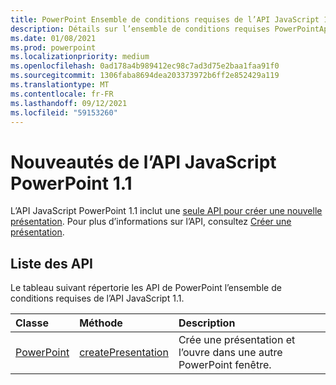 ```yaml
---
title: PowerPoint Ensemble de conditions requises de l’API JavaScript 1.1
description: Détails sur l’ensemble de conditions requises PowerPointApi 1.1.
ms.date: 01/08/2021
ms.prod: powerpoint
ms.localizationpriority: medium
ms.openlocfilehash: 0ad178a4b989412ec98c7ad3d75e2baa1faa91f0
ms.sourcegitcommit: 1306faba8694dea203373972b6ff2e852429a119
ms.translationtype: MT
ms.contentlocale: fr-FR
ms.lasthandoff: 09/12/2021
ms.locfileid: "59153260"
---
```

# <a name="whats-new-in-powerpoint-javascript-api-11"></a>Nouveautés de l’API JavaScript PowerPoint 1.1

L’API JavaScript PowerPoint 1.1 inclut une [seule API pour créer une nouvelle présentation](/javascript/api/powerpoint#PowerPoint_createPresentation_base64File_). Pour plus d’informations sur l’API, consultez [Créer une présentation](../../powerpoint/powerpoint-add-ins.md#create-a-presentation).

## <a name="api-list"></a>Liste des API

Le tableau suivant répertorie les API de PowerPoint l’ensemble de conditions requises de l’API JavaScript 1.1.

| Classe | Méthode | Description |
|:---|:---|:---|
|[PowerPoint](/javascript/api/powerpoint)|[createPresentation](/javascript/api/powerpoint#PowerPoint_createPresentation_base64File_)|Crée une présentation et l’ouvre dans une autre PowerPoint fenêtre.|